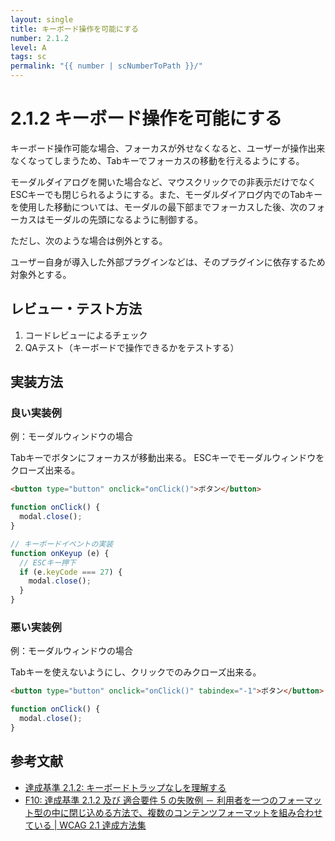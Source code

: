 ```yaml
---
layout: single
title: キーボード操作を可能にする
number: 2.1.2
level: A
tags: sc
permalink: "{{ number | scNumberToPath }}/"
---
```


# 2.1.2 キーボード操作を可能にする

キーボード操作可能な場合、フォーカスが外せなくなると、ユーザーが操作出来なくなってしまうため、Tabキーでフォーカスの移動を行えるようにする。

モーダルダイアログを開いた場合など、マウスクリックでの非表示だけでなくESCキーでも閉じられるようにする。また、モーダルダイアログ内でのTabキーを使用した移動については、モーダルの最下部までフォーカスした後、次のフォーカスはモーダルの先頭になるように制御する。

ただし、次のような場合は例外とする。

ユーザー自身が導入した外部プラグインなどは、そのプラグインに依存するため対象外とする。

## レビュー・テスト方法

1. コードレビューによるチェック
2. QAテスト（キーボードで操作できるかをテストする）

## 実装方法

### 良い実装例

例：モーダルウィンドウの場合

Tabキーでボタンにフォーカスが移動出来る。
ESCキーでモーダルウィンドウをクローズ出来る。

```html
<button type="button" onclick="onClick()">ボタン</button>
```

```javascript
function onClick() {
  modal.close();
}

// キーボードイベントの実装
function onKeyup (e) {
  // ESCキー押下
  if (e.keyCode === 27) {
    modal.close();
  }
}
```

### 悪い実装例

例：モーダルウィンドウの場合

Tabキーを使えないようにし、クリックでのみクローズ出来る。

```html
<button type="button" onclick="onClick()" tabindex="-1">ボタン</button>
```

```javascript
function onClick() {
  modal.close();
}
```

## 参考文献

- [達成基準 2.1.2: キーボードトラップなしを理解する](https://waic.jp/docs/WCAG21/Understanding/no-keyboard-trap.html)
- [F10: 達成基準 2.1.2 及び 適合要件 5 の失敗例 － 利用者を一つのフォーマット型の中に閉じ込める方法で、複数のコンテンツフォーマットを組み合わせている | WCAG 2.1 達成方法集](https://waic.jp/docs/WCAG21/Techniques/failures/F10)
